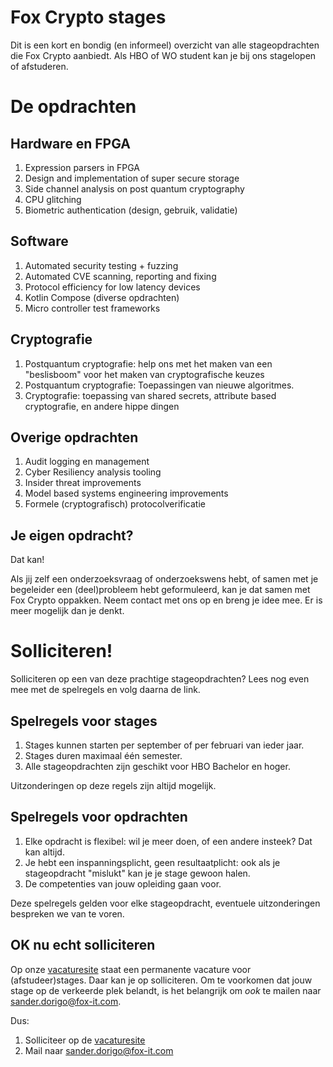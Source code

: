 # Fox Crypto stages
Dit is een kort en bondig (en informeel) overzicht van alle stageopdrachten die Fox Crypto aanbiedt. Als HBO of WO student kan je bij ons stagelopen of afstuderen.

# De opdrachten


## Hardware en FPGA

1. Expression parsers in FPGA
2. Design and implementation of super secure storage
3. Side channel analysis on post quantum cryptography
4. CPU glitching
5. Biometric authentication (design, gebruik, validatie)

## Software

1. Automated security testing + fuzzing
2. Automated CVE scanning, reporting and fixing
3. Protocol efficiency for low latency devices
4. Kotlin Compose (diverse opdrachten)
5. Micro controller test frameworks

## Cryptografie

1. Postquantum cryptografie: help ons met het maken van een "beslisboom" voor het maken van cryptografische keuzes
2. Postquantum cryptografie: Toepassingen van nieuwe algoritmes.
3. Cryptografie: toepassing van shared secrets, attribute based cryptografie, en andere hippe dingen

## Overige opdrachten

1. Audit logging en management
2. Cyber Resiliency analysis tooling
3. Insider threat improvements
4. Model based systems engineering improvements
5. Formele (cryptografisch) protocolverificatie

## Je eigen opdracht?

Dat kan!

Als jij zelf een onderzoeksvraag of onderzoekswens hebt, of samen met je begeleider een (deel)probleem hebt geformuleerd, kan je dat samen met Fox Crypto oppakken. Neem contact met ons op en breng je idee mee. Er is meer mogelijk dan je denkt.

# Solliciteren!

Solliciteren op een van deze prachtige stageopdrachten? Lees nog even mee met de spelregels en volg daarna de link.

## Spelregels voor stages

1. Stages kunnen starten per september of per februari van ieder jaar. 
2. Stages duren maximaal één semester.
3. Alle stageopdrachten zijn geschikt voor HBO Bachelor en hoger.

Uitzonderingen op deze regels zijn altijd mogelijk.

## Spelregels voor opdrachten

1. Elke opdracht is flexibel: wil je meer doen, of een andere insteek? Dat kan altijd.
2. Je hebt een inspanningsplicht, geen resultaatplicht: ook als je stageopdracht "mislukt" kan je je stage gewoon halen.
3. De competenties van jouw opleiding gaan voor.

Deze spelregels gelden voor elke stageopdracht, eventuele uitzonderingen bespreken we van te voren.

## OK nu echt solliciteren

Op onze [vacaturesite](https://nccgroup.wd3.myworkdayjobs.com/NCC_Group) staat een permanente vacature voor (afstudeer)stages. Daar kan je op solliciteren. Om te voorkomen dat jouw stage op de verkeerde plek belandt, is het belangrijk om *ook* te mailen naar [sander.dorigo@fox-it.com](mailto:sander.dorigo@fox-it.com).

Dus: 

1. Solliciteer op de [vacaturesite](https://nccgroup.wd3.myworkdayjobs.com/NCC_Group)
2. Mail naar [sander.dorigo@fox-it.com](mailto:sander.dorigo@fox-it.com)
